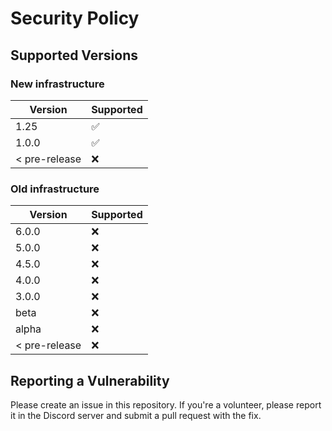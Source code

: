 # Security Policy

## Supported Versions
### New infrastructure
| Version       | Supported          |
| ------------- | ------------------ |
| 1.25          | :white_check_mark: |
| 1.0.0         | :white_check_mark: |
| < pre-release | :x:                |

### Old infrastructure
| Version       | Supported          |
| ------------- | ------------------ |
| 6.0.0         | :x: |
| 5.0.0         | :x: |
| 4.5.0         | :x: |
| 4.0.0         | :x: |
| 3.0.0         | :x: |
| beta         | :x: |
| alpha         | :x: |
| < pre-release | :x:                |

## Reporting a Vulnerability

Please create an issue in this repository. If you're a volunteer, please report it in the Discord server and submit a pull request with the fix.

